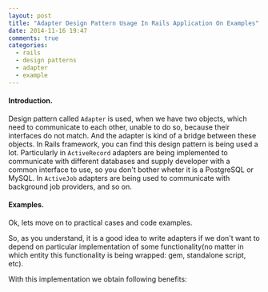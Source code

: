 ```yaml
---
layout: post
title: "Adapter Design Pattern Usage In Rails Application On Examples"
date: 2014-11-16 19:47
comments: true
categories: 
  - rails
  - design patterns
  - adapter
  - example
---
```


#### Introduction.

Design pattern called `Adapter` is used, when we have two objects, which need to communicate to each other, unable to do so, because their interfaces do not match. And the adapter is kind of a bridge between these objects.
In Rails framework, you can find this design pattern is being used a lot. Particularly in `ActiveRecord` adapters are being implemented to communicate with different databases and supply developer with a common interface to use, so you don't bother wheter it is a PostgreSQL or MySQL. In `ActiveJob` adapters are being used to communicate with background job providers, and so on.

#### Examples.

Ok, lets move on to practical cases and code examples.

So, as you understand, it is a good idea to write adapters if we don't want to depend on particular implementation of some functionality(no matter in which entity this functionality is being wrapped: gem, standalone script, etc). 



With this implementation we obtain following benefits:

